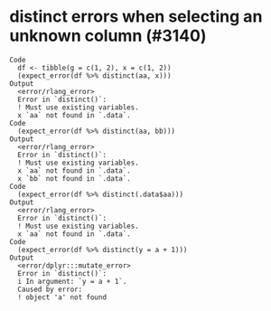 # distinct errors when selecting an unknown column (#3140)

    Code
      df <- tibble(g = c(1, 2), x = c(1, 2))
      (expect_error(df %>% distinct(aa, x)))
    Output
      <error/rlang_error>
      Error in `distinct()`:
      ! Must use existing variables.
      x `aa` not found in `.data`.
    Code
      (expect_error(df %>% distinct(aa, bb)))
    Output
      <error/rlang_error>
      Error in `distinct()`:
      ! Must use existing variables.
      x `aa` not found in `.data`.
      x `bb` not found in `.data`.
    Code
      (expect_error(df %>% distinct(.data$aa)))
    Output
      <error/rlang_error>
      Error in `distinct()`:
      ! Must use existing variables.
      x `aa` not found in `.data`.
    Code
      (expect_error(df %>% distinct(y = a + 1)))
    Output
      <error/dplyr:::mutate_error>
      Error in `distinct()`:
      i In argument: `y = a + 1`.
      Caused by error:
      ! object 'a' not found

